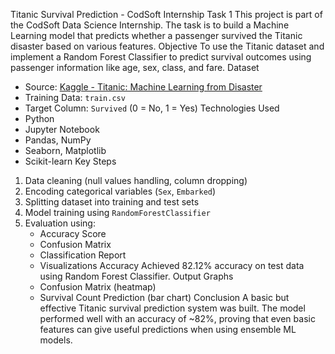 Titanic Survival Prediction - CodSoft Internship Task 1
  This project is part of the CodSoft Data Science Internship. The task is to build a Machine Learning model that predicts whether a passenger survived the Titanic disaster based on various features.
Objective
  To use the Titanic dataset and implement a Random Forest Classifier to predict survival outcomes using passenger information like age, sex, class, and fare.
Dataset
- Source: [Kaggle - Titanic: Machine Learning from Disaster](https://www.kaggle.com/competitions/titanic)
- Training Data: `train.csv`
- Target Column: `Survived` (0 = No, 1 = Yes)
Technologies Used
- Python
- Jupyter Notebook
- Pandas, NumPy
- Seaborn, Matplotlib
- Scikit-learn
Key Steps
1. Data cleaning (null values handling, column dropping)
2. Encoding categorical variables (`Sex`, `Embarked`)
3. Splitting dataset into training and test sets
4. Model training using `RandomForestClassifier`
5. Evaluation using:
   - Accuracy Score
   - Confusion Matrix
   - Classification Report
   - Visualizations
Accuracy Achieved
  82.12% accuracy on test data using Random Forest Classifier.
Output Graphs
   - Confusion Matrix (heatmap)
   - Survival Count Prediction (bar chart)
Conclusion
A basic but effective Titanic survival prediction system was built. The model performed well with an accuracy of ~82%, proving that even basic features can give useful predictions when using ensemble ML models.

